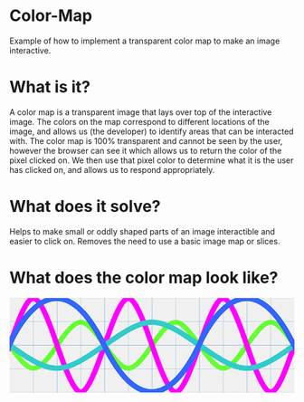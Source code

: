 # Color-Map
Example of how to implement a transparent color map to make an image interactive.
# What is it?
A color map is a transparent image that lays over top of the interactive image. The colors on the map correspond to different locations of the image, and allows us (the developer) to identify areas that can be interacted with. The color map is 100% transparent and cannot be seen by the user, however the browser can see it which allows us to return the color of the pixel clicked on.  We then use that pixel color to determine what it is the user has clicked on, and allows us to respond appropriately. 
# What does it solve?
Helps to make small or oddly shaped parts of an image interactible and easier to click on. Removes the need to use a basic image map or slices.
# What does the color map look like?
![Color Map](https://github.com/Rellek/Color-Map/blob/master/assets/graphs/full_color_map_v4.png)
